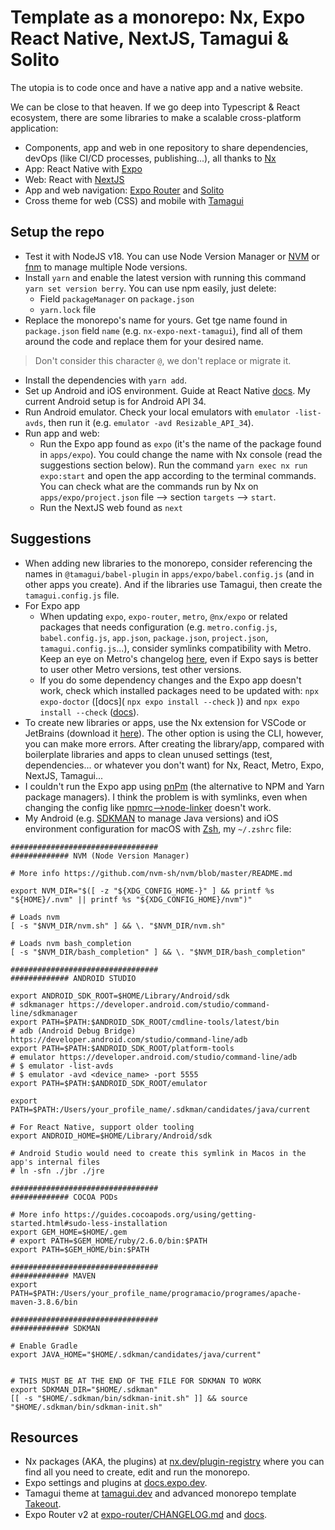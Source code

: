 # Template as a monorepo: Nx, Expo React Native, NextJS, Tamagui & Solito

The utopia is to code once and have a native app and a native website.

We can be close to that heaven. If we go deep into Typescript & React ecosystem, there are some libraries to make a scalable cross-platform application:

- Components, app and web in one repository to share dependencies, devOps (like CI/CD processes, publishing...), all thanks to [Nx](https://nx.dev/)
- App: React Native with [Expo](https://expo.dev/)
- Web: React with [NextJS](https://nextjs.org/)
- App and web navigation: [Expo Router](https://docs.expo.dev/routing) and [Solito](https://solito.dev/)
- Cross theme for web (CSS) and mobile with [Tamagui](https://tamagui.dev)

## Setup the repo

- Test it with NodeJS v18. You can use Node Version Manager or [NVM](https://github.com/nvm-sh/nvm) or [fnm](https://github.com/Schniz/fnm) to manage multiple Node versions.
- Install `yarn` and enable the latest version with running this command `yarn set version berry`. You can use npm easily, just delete:
  - Field `packageManager` on `package.json`
  - `yarn.lock` file
- Replace the monorepo's name for yours. Get tge name found in `package.json` field `name` (e.g. `nx-expo-next-tamagui`), find all of them around the code and replace them for your desired name.

> Don't consider this character `@`, we don't replace or migrate it.

- Install the dependencies with `yarn add`.
- Set up Android and iOS environment. Guide at React Native [docs](https://reactnative.dev/docs/getting-started). My current Android setup is for Android API 34.
- Run Android emulator. Check your local emulators with `emulator -list-avds`, then run it (e.g. `emulator -avd Resizable_API_34`).
- Run app and web:
  - Run the Expo app found as `expo` (it's the name of the package found in `apps/expo`). You could change the name with Nx console (read the suggestions section below). Run the command `yarn exec nx run expo:start` and open the app according to the terminal commands. You can check what are the commands run by Nx on `apps/expo/project.json` file --> section `targets` --> `start`.
  - Run the NextJS web found as `next`

## Suggestions

- When adding new libraries to the monorepo, consider referencing the names in `@tamagui/babel-plugin` in `apps/expo/babel.config.js` (and in other apps you create). And if the libraries use Tamagui, then create the `tamagui.config.js` file.
- For Expo app
  - When updating `expo`, `expo-router`, `metro`, `@nx/expo` or related packages that needs configuration (e.g. `metro.config.js`, `babel.config.js`, `app.json`, `package.json`, `project.json`, `tamagui.config.js`...), consider symlinks compatibility with Metro. Keep an eye on Metro's changelog [here](https://github.com/facebook/metro/blob/main/CHANGELOG.md), even if Expo says is better to user other Metro versions, test other versions.
  - If you do some dependency changes and the Expo app doesn't work, check which installed packages need to be updated with: `npx expo-doctor` ([docs]( `npx expo install --check` )) and `npx expo install --check` ([docs](https://docs.expo.dev/more/expo-cli/#version-validation)).
- To create new libraries or apps, use the Nx extension for VSCode or JetBrains (download it [here](https://nx.dev/core-features/integrate-with-editors)). The other option is using the CLI, however, you can make more errors. After creating the library/app, compared with boilerplate libraries and apps to clean unused settings (test, dependencies... or whatever you don't want) for Nx, React, Metro, Expo, NextJS, Tamagui...
- I couldn't run the Expo app using [pnPm](https://pnpm.io/) (the alternative to NPM and Yarn package managers). I think the problem is with symlinks, even when changing the config like [npmrc-->node-linker](https://pnpm.io/npmrc#node-linker) doesn't work.
- My Android (e.g. [SDKMAN](https://sdkman.io/) to manage Java versions) and iOS environment configuration for macOS with [Zsh](https://ohmyz.sh/), my `~/.zshrc` file:

```shell
#################################
############# NVM (Node Version Manager)

# More info https://github.com/nvm-sh/nvm/blob/master/README.md

export NVM_DIR="$([ -z "${XDG_CONFIG_HOME-}" ] && printf %s "${HOME}/.nvm" || printf %s "${XDG_CONFIG_HOME}/nvm")"

# Loads nvm
[ -s "$NVM_DIR/nvm.sh" ] && \. "$NVM_DIR/nvm.sh" 

# Loads nvm bash_completion
[ -s "$NVM_DIR/bash_completion" ] && \. "$NVM_DIR/bash_completion"

#################################
############# ANDROID STUDIO

export ANDROID_SDK_ROOT=$HOME/Library/Android/sdk
# sdkmanager https://developer.android.com/studio/command-line/sdkmanager
export PATH=$PATH:$ANDROID_SDK_ROOT/cmdline-tools/latest/bin
# adb (Android Debug Bridge) https://developer.android.com/studio/command-line/adb
export PATH=$PATH:$ANDROID_SDK_ROOT/platform-tools
# emulator https://developer.android.com/studio/command-line/adb
# $ emulator -list-avds
# $ emulator -avd <device_name> -port 5555
export PATH=$PATH:$ANDROID_SDK_ROOT/emulator

export PATH=$PATH:/Users/your_profile_name/.sdkman/candidates/java/current

# For React Native, support older tooling
export ANDROID_HOME=$HOME/Library/Android/sdk

# Android Studio would need to create this symlink in Macos in the app's internal files
# ln -sfn ./jbr ./jre

#################################
############# COCOA PODs

# More info https://guides.cocoapods.org/using/getting-started.html#sudo-less-installation
export GEM_HOME=$HOME/.gem
# export PATH=$GEM_HOME/ruby/2.6.0/bin:$PATH
export PATH=$GEM_HOME/bin:$PATH

#################################
############# MAVEN
export PATH=$PATH:/Users/your_profile_name/programacio/programes/apache-maven-3.8.6/bin

#################################
############# SDKMAN

# Enable Gradle
export JAVA_HOME="$HOME/.sdkman/candidates/java/current"


# THIS MUST BE AT THE END OF THE FILE FOR SDKMAN TO WORK
export SDKMAN_DIR="$HOME/.sdkman"
[[ -s "$HOME/.sdkman/bin/sdkman-init.sh" ]] && source "$HOME/.sdkman/bin/sdkman-init.sh"
```

## Resources

- Nx packages (AKA, the plugins) at [nx.dev/plugin-registry](https://nx.dev/plugin-registry) where you can find all you need to create, edit and run the monorepo.
- Expo settings and plugins at [docs.expo.dev](https://docs.expo.dev/).
- Tamagui theme at [tamagui.dev](https://tamagui.dev/) and advanced monorepo template [Takeout](https://tamagui.dev/takeout).
- Expo Router v2 at [expo-router/CHANGELOG.md](https://github.com/expo/router/blob/main/packages/expo-router/CHANGELOG.md) and [docs](https://expo.github.io/router/docs/).
